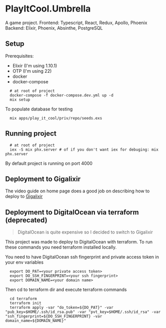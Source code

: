 # PlayItCool.Umbrella

A game project.
Frontend: Typescript, React, Redux, Apollo, Phoenix
Backend: Elixir, Phoenix, Absinthe, PostgreSQL

## Setup

Prerequisites:

- Elixir (I'm using 1.10.1)
- OTP (I'm using 22)
- docker
- docker-compose

```
  # at root of project
  docker-compose -f docker-compose.dev.yml up -d
  mix setup
```

To populate database for testing

```
  mix apps/play_it_cool/priv/repo/seeds.exs
```

## Running project

```
  # at root of project
  iex -S mix phx.server # of if you don't want iex for debuging: mix phx.server
```

By default project is running on port 4000

## Deployment to Gigalixir

The video guide on home page does a good job on describing how to deploy to [Gigalixir](https://www.gigalixir.com/)

## Deployment to DigitalOcean via terraform (deprecated)

> DigitalOcean is quite expensive so I decided to switch to Gigalixir

This project was made to deploy to DigitalOcean with terraform.
To run these commands you need terraform installed locally.

You need to have DigitalOcean ssh fingerprint and private access token in your env variables

```
  export DO_PAT=<your private access token>
  export DO_SSH_FINGERPRINT=<your ssh fingerprint>
  export DOMAIN_NAME=<your domain name>
```

Then cd to terraform dir and execute terraform commands

```
  cd terraform
  terraform init
  terraform apply -var "do_token=${DO_PAT}" -var "pub_key=$HOME/.ssh/id_rsa.pub" -var "pvt_key=$HOME/.ssh/id_rsa" -var "ssh_fingerprint=${DO_SSH_FINGERPRINT} -var domain_name=${DOMAIN_NAME}"
```
